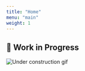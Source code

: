 ```yaml
---
title: "Home"
menu: "main"
weight: 1
---
```


## 🚧 Work in Progress
![Under construction gif](https://media.tenor.com/o2uD3JY0U_0AAAAM/builder.gif)
